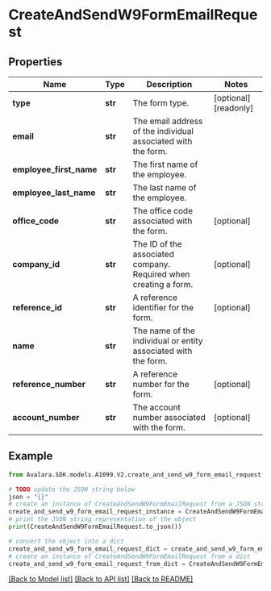# CreateAndSendW9FormEmailRequest


## Properties

Name | Type | Description | Notes
------------ | ------------- | ------------- | -------------
**type** | **str** | The form type. | [optional] [readonly] 
**email** | **str** | The email address of the individual associated with the form. | 
**employee_first_name** | **str** | The first name of the employee. | 
**employee_last_name** | **str** | The last name of the employee. | 
**office_code** | **str** | The office code associated with the form. | [optional] 
**company_id** | **str** | The ID of the associated company. Required when creating a form. | [optional] 
**reference_id** | **str** | A reference identifier for the form. | [optional] 
**name** | **str** | The name of the individual or entity associated with the form. | 
**reference_number** | **str** | A reference number for the form. | [optional] 
**account_number** | **str** | The account number associated with the form. | [optional] 

## Example

```python
from Avalara.SDK.models.A1099.V2.create_and_send_w9_form_email_request import CreateAndSendW9FormEmailRequest

# TODO update the JSON string below
json = "{}"
# create an instance of CreateAndSendW9FormEmailRequest from a JSON string
create_and_send_w9_form_email_request_instance = CreateAndSendW9FormEmailRequest.from_json(json)
# print the JSON string representation of the object
print(CreateAndSendW9FormEmailRequest.to_json())

# convert the object into a dict
create_and_send_w9_form_email_request_dict = create_and_send_w9_form_email_request_instance.to_dict()
# create an instance of CreateAndSendW9FormEmailRequest from a dict
create_and_send_w9_form_email_request_from_dict = CreateAndSendW9FormEmailRequest.from_dict(create_and_send_w9_form_email_request_dict)
```
[[Back to Model list]](../README.md#documentation-for-models) [[Back to API list]](../README.md#documentation-for-api-endpoints) [[Back to README]](../README.md)


